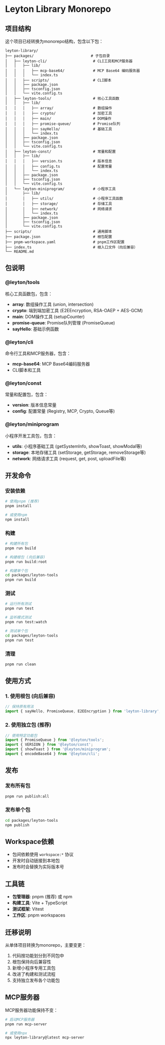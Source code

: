 # Leyton Library Monorepo

## 项目结构

这个项目已经转换为monorepo结构，包含以下包：

```
leyton-library/
├── packages/                          # 子包目录
│   ├── leyton-cli/                     # CLI工具和MCP服务器
│   │   ├── lib/
│   │   │   ├── mcp-base64/             # MCP Base64 编码服务器
│   │   │   └── index.ts
│   │   ├── scripts/                    # CLI脚本
│   │   ├── package.json
│   │   ├── tsconfig.json
│   │   └── vite.config.ts
│   ├── leyton-tools/                   # 核心工具函数
│   │   ├── lib/
│   │   │   ├── array/                  # 数组操作
│   │   │   ├── crypto/                 # 加密工具
│   │   │   ├── main/                   # DOM操作
│   │   │   ├── promise-queue/          # Promise队列
│   │   │   ├── sayHello/               # 基础工具
│   │   │   └── index.ts
│   │   ├── package.json
│   │   ├── tsconfig.json
│   │   └── vite.config.ts
│   ├── leyton-const/                   # 常量和配置
│   │   ├── lib/
│   │   │   ├── version.ts              # 版本信息
│   │   │   ├── config.ts               # 配置常量
│   │   │   └── index.ts
│   │   ├── package.json
│   │   ├── tsconfig.json
│   │   └── vite.config.ts
│   └── leyton-miniprogram/             # 小程序工具
│       ├── lib/
│       │   ├── utils/                  # 小程序工具函数
│       │   ├── storage/                # 存储工具
│       │   ├── network/                # 网络请求
│       │   └── index.ts
│       ├── package.json
│       ├── tsconfig.json
│       └── vite.config.ts
├── scripts/                            # 通用脚本
├── package.json                        # 根包配置
├── pnpm-workspace.yaml                 # pnpm工作区配置
├── index.ts                            # 根入口文件（向后兼容）
└── README.md
```

## 包说明

### @leyton/tools
核心工具函数包，包含：
- **array**: 数组操作工具 (union, intersection)
- **crypto**: 端到端加密工具 (E2EEncryption, RSA-OAEP + AES-GCM)
- **main**: DOM操作工具 (setupCounter)
- **promise-queue**: Promise队列管理 (PromiseQueue)
- **sayHello**: 基础示例函数

### @leyton/cli
命令行工具和MCP服务器，包含：
- **mcp-base64**: MCP Base64编码服务器
- CLI脚本和工具

### @leyton/const
常量和配置包，包含：
- **version**: 版本信息常量
- **config**: 配置常量 (Registry, MCP, Crypto, Queue等)

### @leyton/miniprogram
小程序开发工具包，包含：
- **utils**: 小程序基础工具 (getSystemInfo, showToast, showModal等)
- **storage**: 本地存储工具 (setStorage, getStorage, removeStorage等)
- **network**: 网络请求工具 (request, get, post, uploadFile等)

## 开发命令

### 安装依赖
```bash
# 使用pnpm (推荐)
pnpm install

# 或使用npm
npm install
```

### 构建
```bash
# 构建所有包
pnpm run build

# 构建根包 (向后兼容)
pnpm run build:root

# 构建单个包
cd packages/leyton-tools
pnpm run build
```

### 测试
```bash
# 运行所有测试
pnpm run test

# 监听模式测试
pnpm run test:watch

# 测试单个包
cd packages/leyton-tools
pnpm run test
```

### 清理
```bash
pnpm run clean
```

## 使用方式

### 1. 使用根包 (向后兼容)
```typescript
// 保持原有用法
import { sayHello, PromiseQueue, E2EEncryption } from 'leyton-library';
```

### 2. 使用独立包 (推荐)
```typescript
// 使用特定功能包
import { PromiseQueue } from '@leyton/tools';
import { VERSION } from '@leyton/const';
import { showToast } from '@leyton/miniprogram';
import { encodeBase64 } from '@leyton/cli';
```

## 发布

### 发布所有包
```bash
pnpm run publish:all
```

### 发布单个包
```bash
cd packages/leyton-tools
npm publish
```

## Workspace依赖

- 包间依赖使用 `workspace:*` 协议
- 开发时自动链接到本地包
- 发布时会替换为实际版本号

## 工具链

- **包管理器**: pnpm (推荐) 或 npm
- **构建工具**: Vite + TypeScript
- **测试框架**: Vitest
- **工作区**: pnpm workspaces

## 迁移说明

从单体项目转换为monorepo，主要变更：
1. 代码按功能划分到不同包中
2. 根包保持向后兼容性
3. 新增小程序专用工具包
4. 改进了构建和测试流程
5. 支持独立发布各个功能包

## MCP服务器

MCP服务器功能保持不变：
```bash
# 启动MCP服务器
pnpm run mcp-server

# 或使用npx
npx leyton-library@latest mcp-server
```